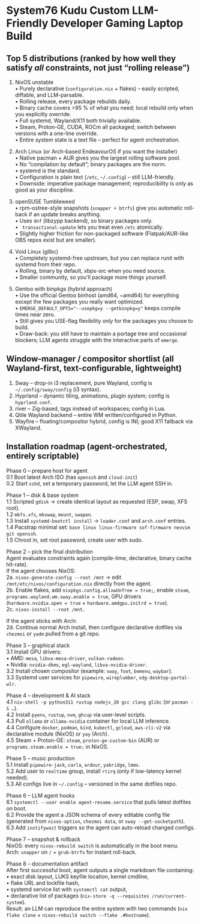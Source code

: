 # System76 Kudu Custom LLM-Friendly Developer Gaming Laptop Build

## Top 5 distributions (ranked by how well they satisfy *all* constraints, not just “rolling release”)

1. NixOS unstable  
   • Purely declarative (`configuration.nix` + flakes) – easily scripted, diffable, and LLM-parsable.  
   • Rolling release, every package rebuilds daily.  
   • Binary cache covers >95 % of what you need; local rebuild only when you explicitly override.  
   • Full systemd, Wayland/X11 both trivially available.  
   • Steam, Proton-GE, CUDA, ROCm all packaged; switch between versions with a one-line override.  
   • Entire system state is a text file – perfect for agent orchestration.

2. Arch Linux (or Arch-based EndeavourOS if you want the installer)  
   • Native pacman + AUR gives you the largest rolling software pool.  
   • No “compilation by default”; binary packages are the norm.  
   • systemd is the standard.  
   • Configuration is plain text (`/etc`, `~/.config`) – still LLM-friendly.  
   • Downside: imperative package management; reproducibility is only as good as your discipline.

3. openSUSE Tumbleweed  
   • rpm-ostree-style snapshots (`snapper + btrfs`) give you automatic roll-back if an update breaks anything.  
   • Uses `dnf` (libzypp backend), so binary packages only.  
   • ` transactional-update` lets you treat even `/etc` atomically.  
   • Slightly higher friction for non-packaged software (Flatpak/AUR-like OBS repos exist but are smaller).

4. Void Linux (glibc)  
   • Completely systemd-free upstream, but you can replace runit with systemd from their repo.  
   • Rolling, binary by default, xbps-src when you need source.  
   • Smaller community, so you’ll package more things yourself.

5. Gentoo with binpkgs (hybrid approach)  
   • Use the official Gentoo binhost (amd64, ~amd64) for everything except the few packages you really want optimized.  
   • `EMERGE_DEFAULT_OPTS="--usepkg=y --getbinpkg=y"` keeps compile times near zero.  
   • Still gives you USE-flag flexibility *only* for the packages you choose to build.  
   • Draw-back: you still have to maintain a portage tree and occasional blockers; LLM agents struggle with the interactive parts of `emerge`.

## Window-manager / compositor shortlist (all Wayland-first, text-configurable, lightweight)

1. Sway – drop-in i3 replacement, pure Wayland, config is `~/.config/sway/config` (i3 syntax).  
2. Hyprland – dynamic tiling, animations, plugin system; config is `hyprland.conf`.  
3. river – Zig-based, tags instead of workspaces; config in Lua.  
4. Qtile Wayland backend – entire WM written/configured in Python.  
5. Wayfire – floating/compositor hybrid, config is INI; good X11 fallback via XWayland.

## Installation roadmap (agent-orchestrated, entirely scriptable)

Phase 0 – prepare host for agent  
0.1 Boot latest Arch ISO (has `openssh` and `cloud-init`)  
0.2 Start `sshd`, set a temporary password, let the LLM agent SSH in.

Phase 1 – disk & base system  
1.1 Scripted `gdisk` → create identical layout as requested (ESP, swap, XFS root).  
1.2 `mkfs.xfs`, `mkswap`, `mount`, `swapon`.  
1.3 Install `systemd-bootctl install` → `loader.conf` and `arch.conf` entries.  
1.4 Pacstrap minimal set: `base linux linux-firmware sof-firmware neovim git openssh`.  
1.5 Chroot in, set root password, create user with sudo.

Phase 2 – pick the final distribution  
Agent evaluates constraints again (compile-time, declarative, binary cache hit-rate).  
If the agent chooses NixOS:  
2a. `nixos-generate-config --root /mnt` → edit `/mnt/etc/nixos/configuration.nix` directly from the agent.  
2b. Enable flakes, add `nixpkgs.config.allowUnfree = true;`, enable `steam`, `programs.wayland.wm.sway.enable = true`, GPU drivers (`hardware.nvidia.open = true` + `hardware.amdgpu.initrd = true`).  
2c. `nixos-install --root /mnt`.

If the agent sticks with Arch:  
2d. Continue normal Arch install, then configure declarative dotfiles via `chezmoi` or `yadm` pulled from a git repo.

Phase 3 – graphical stack  
3.1 Install GPU drivers:  
   • AMD: `mesa`, `libva-mesa-driver`, `vulkan-radeon`.  
   • Nvidia: `nvidia-dkms`, `egl-wayland`, `libva-nvidia-driver`.  
3.2 Install chosen compositor (example: `sway`, `foot`, `bemenu`, `waybar`).  
3.3 Systemd user services for `pipewire`, `wireplumber`, `xdg-desktop-portal-wlr`.

Phase 4 – development & AI stack  
4.1 `nix-shell -p python311 rustup nodejs_20 gcc clang glibc` (or `pacman -S …`).  
4.2 Install `pyenv`, `rustup`, `nvm`, `ghcup` via user-level scripts.  
4.3 Pull `ollama` or `ollama-nvidia` container for local LLM inference.  
4.4 Configure `docker`, `podman`, `kind`, `kubectl`, `gcloud`, `aws-cli-v2` via declarative module (NixOS) or `yay` (Arch).  
4.5 Steam + Proton-GE: `steam`, `proton-ge-custom-bin` (AUR) or `programs.steam.enable = true;` in NixOS.

Phase 5 – music production  
5.1 Install `pipewire-jack`, `carla`, `ardour`, `yabridge`, `lmms`.  
5.2 Add user to `realtime` group, install `rtirq` (only if low-latency kernel needed).  
5.3 All configs live in `~/.config` – versioned in the same dotfiles repo.

Phase 6 – LLM agent hooks  
6.1 `systemctl --user enable agent-resume.service` that pulls latest dotfiles on boot.  
6.2 Provide the agent a JSON schema of every editable config file (generated from `nixos-option`, `chezmoi data`, or `sway --get-socketpath`).  
6.3 Add `inotifywait` triggers so the agent can auto-reload changed configs.

Phase 7 – snapshot & rollback  
NixOS: every `nixos-rebuild switch` is automatically in the boot menu.  
Arch: `snapper` on `/` + `grub-btrfs` for instant roll-back.

Phase 8 – documentation artifact  
After first successful boot, agent outputs a single markdown file containing:  
• exact disk layout, LUKS keyfile location, kernel cmdline,  
• flake URL and lockfile hash,  
• systemd service list with `systemctl cat` output,  
• declarative list of packages (`nix-store -q --requisites /run/current-system`).  
Result: an LLM can reproduce the entire system with two commands (`nix flake clone` + `nixos-rebuild switch --flake .#hostname`).
